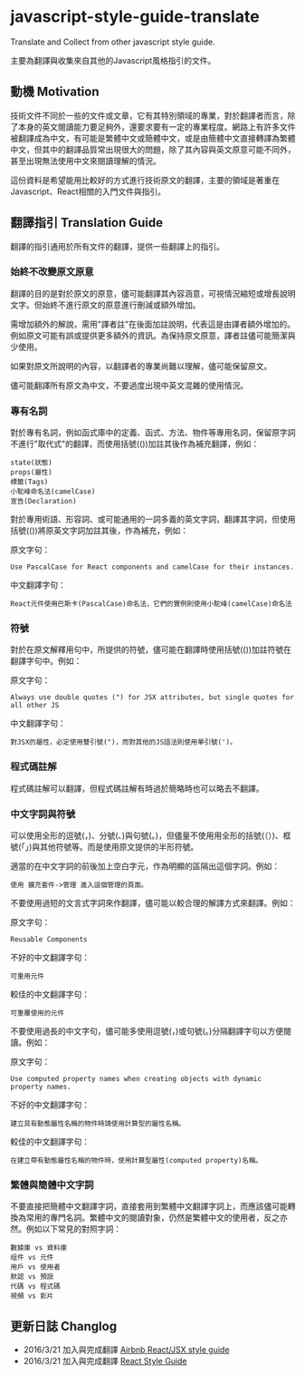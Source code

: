 # javascript-style-guide-translate

Translate and Collect from other javascript style guide.

主要為翻譯與收集來自其他的Javascript風格指引的文件。

## 動機 Motivation

技術文件不同於一些的文件或文章，它有其特別領域的專業，對於翻譯者而言，除了本身的英文閱讀能力要足夠外，還要求要有一定的專業程度。網路上有許多文件被翻譯成為中文，有可能是繁體中文或簡體中文，或是由簡體中文直接轉譯為繁體中文，但其中的翻譯品質常出現很大的問題，除了其內容與英文原意可能不同外，甚至出現無法使用中文來閱讀理解的情況。

這份資料是希望能用比較好的方式進行技術原文的翻譯，主要的領域是著重在Javascript、React相關的入門文件與指引。

## 翻譯指引 Translation Guide

翻譯的指引通用於所有文件的翻譯，提供一些翻譯上的指引。

### 始終不改變原文原意

翻譯的目的是對於原文的原意，儘可能翻譯其內容涵意，可視情況縮短或增長說明文字。但始終不進行原文的原意進行刪減或額外增加。

需增加額外的解說，需用"譯者註"在後面加註說明，代表這是由譯者額外增加的。例如原文可能有誤或提供更多額外的資訊。為保持原文原意，譯者註儘可能簡潔與少使用。

如果對原文所說明的內容，以翻譯者的專業尚難以理解，儘可能保留原文。

儘可能翻譯所有原文為中文，不要過度出現中英文混雜的使用情況。

### 專有名詞

對於專有名詞，例如函式庫中的定義、函式、方法、物件等專用名詞，保留原字詞不進行"取代式"的翻譯，而使用括號(())加註其後作為補充翻譯，例如：

```
state(狀態)
props(屬性)
標籤(Tags)
小駝峰命名法(camelCase)
宣告(Declaration)
```

對於專用術語、形容詞、或可能通用的一詞多義的英文字詞，翻譯其字詞，但使用括號(())將原英文字詞加註其後，作為補充，例如：

原文字句：

```
Use PascalCase for React components and camelCase for their instances.
```

中文翻譯字句：

```
React元件使用巴斯卡(PascalCase)命名法，它們的實例則使用小駝峰(camelCase)命名法
```

### 符號

對於在原文解釋用句中，所提供的符號，儘可能在翻譯時使用括號(())加註符號在翻譯字句中。例如：

原文字句：

```
Always use double quotes (") for JSX attributes, but single quotes for all other JS
```

中文翻譯字句：

```
對JSX的屬性，必定使用雙引號(")，而對其他的JS語法則使用單引號(')。
```

### 程式碼註解

程式碼註解可以翻譯，但程式碼註解有時過於簡略時也可以略去不翻譯。

### 中文字詞與符號

可以使用全形的逗號(，)、分號(、)與句號(。)，但儘量不使用用全形的括號(（）)、框號(「」)與其他符號等。而是使用原文提供的半形符號。

適當的在中文字詞的前後加上空白字元，作為明顯的區隔出這個字詞。例如：

```
使用 擴充套件->管理 進入這個管理的頁面。
```

不要使用過短的文言式字詞來作翻譯，儘可能以較合理的解譯方式來翻譯。例如：

原文字句：

```
Reusable Components
```

不好的中文翻譯字句：

```
可重用元件
```

較佳的中文翻譯字句：

```
可重覆使用的元件
```

不要使用過長的中文字句，儘可能多使用逗號(，)或句號(。)分隔翻譯字句以方便閱讀。例如：

原文字句：

```
Use computed property names when creating objects with dynamic property names.
```

不好的中文翻譯字句：

```
建立具有動態屬性名稱的物件時請使用計算型的屬性名稱。
```

較佳的中文翻譯字句：

```
在建立帶有動態屬性名稱的物件時，使用計算型屬性(computed property)名稱。
```

### 繁體與簡體中文字詞

不要直接把簡體中文翻譯字詞，直接套用到繁體中文翻譯字詞上，而應該儘可能轉換為常用的專門名詞。繁體中文的閱讀對象，仍然是繁體中文的使用者，反之亦然。例如以下常見的對照字詞：

```
數據庫 vs 資料庫
组件 vs 元件
用戶 vs 使用者
默認 vs 預設
代碼 vs 程式碼
視頻 vs 影片
```

## 更新日誌 Changlog

- 2016/3/21 加入與完成翻譯 [Airbnb React/JSX style guide](https://github.com/airbnb/javascript/tree/master/react)
- 2016/3/21 加入與完成翻譯 [React Style Guide](https://github.com/kriasoft/react-starter-kit/blob/master/docs/react-style-guide.md)
